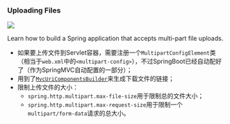 ### Uploading Files

[![](https://img.shields.io/static/v1?label=doc&message=Uploading%20Files&color=green)](https://spring.io/guides/gs/uploading-files/)

Learn how to build a Spring application that accepts multi-part file uploads.

* 如果要上传文件到Servlet容器，需要注册一个`MultipartConfigElement`类（相当于`web.xml`中的`<multipart-config>`），不过SpringBoot已经自动配好了（作为SpringMVC自动配置的一部分）；
* 用到了[`MvcUriComponentsBuilder`](src/main/java/com/getset/uploadingfiles/FileUploadController.java#L31)来生成下载文件的链接；
* 限制上传文件的大小：
  * `spring.http.multipart.max-file-size`用于限制总的文件大小；
  * `spring.http.multipart.max-request-size`用于限制一个`multipart/form-data`请求的总大小。

